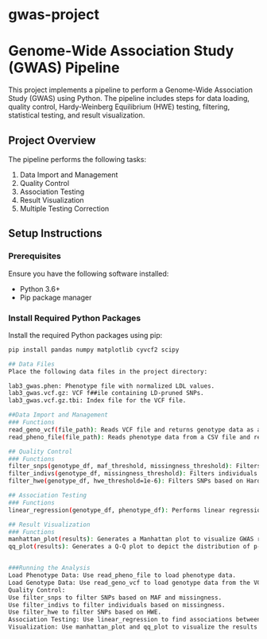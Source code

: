 # gwas-project
# Genome-Wide Association Study (GWAS) Pipeline

This project implements a pipeline to perform a Genome-Wide Association Study (GWAS) using Python. The pipeline includes steps for data loading, quality control, Hardy-Weinberg Equilibrium (HWE) testing, filtering, statistical testing, and result visualization.

## Project Overview

The pipeline performs the following tasks:
1. Data Import and Management
2. Quality Control
3. Association Testing
4. Result Visualization
5. Multiple Testing Correction

## Setup Instructions

### Prerequisites

Ensure you have the following software installed:
- Python 3.6+
- Pip package manager

### Install Required Python Packages

Install the required Python packages using pip:

```bash
pip install pandas numpy matplotlib cyvcf2 scipy

## Data Files
Place the following data files in the project directory:

lab3_gwas.phen: Phenotype file with normalized LDL values.
lab3_gwas.vcf.gz: VCF f##ile containing LD-pruned SNPs.
lab3_gwas.vcf.gz.tbi: Index file for the VCF file.

##Data Import and Management
### Functions
read_geno_vcf(file_path): Reads VCF file and returns genotype data as a pandas DataFrame.
read_pheno_file(file_path): Reads phenotype data from a CSV file and returns it as a pandas DataFrame.

## Quality Control
### Functions
filter_snps(genotype_df, maf_threshold, missingness_threshold): Filters SNPs based on minor allele frequency (MAF) and missingness thresholds.
filter_indivs(genotype_df, missingness_threshold): Filters individuals based on a missingness threshold.
filter_hwe(genotype_df, hwe_threshold=1e-6): Filters SNPs based on Hardy-Weinberg Equilibrium (HWE) p-values.

## Association Testing
### Functions
linear_regression(genotype_df, phenotype_df): Performs linear regression to find associations between SNPs and phenotypes.

## Result Visualization
### Functions
manhattan_plot(results): Generates a Manhattan plot to visualize GWAS results.
qq_plot(results): Generates a Q-Q plot to depict the distribution of p-values.


###Running the Analysis
Load Phenotype Data: Use read_pheno_file to load phenotype data.
Load Genotype Data: Use read_geno_vcf to load genotype data from the VCF file.
Quality Control:
Use filter_snps to filter SNPs based on MAF and missingness.
Use filter_indivs to filter individuals based on missingness.
Use filter_hwe to filter SNPs based on HWE.
Association Testing: Use linear_regression to find associations between SNPs and phenotypes.
Visualization: Use manhattan_plot and qq_plot to visualize the results.
